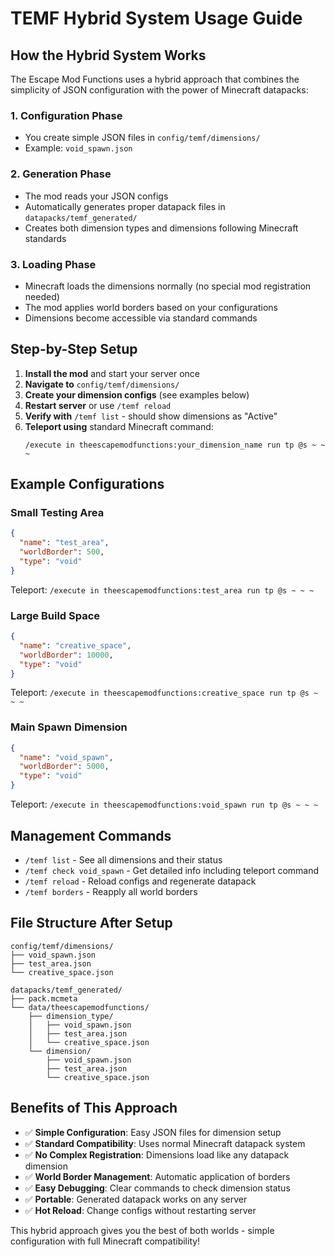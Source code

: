 # TEMF Hybrid System Usage Guide

## How the Hybrid System Works

The Escape Mod Functions uses a hybrid approach that combines the simplicity of JSON configuration with the power of Minecraft datapacks:

### 1. Configuration Phase
- You create simple JSON files in `config/temf/dimensions/`
- Example: `void_spawn.json`

### 2. Generation Phase  
- The mod reads your JSON configs
- Automatically generates proper datapack files in `datapacks/temf_generated/`
- Creates both dimension types and dimensions following Minecraft standards

### 3. Loading Phase
- Minecraft loads the dimensions normally (no special mod registration needed)
- The mod applies world borders based on your configurations
- Dimensions become accessible via standard commands

## Step-by-Step Setup

1. **Install the mod** and start your server once
2. **Navigate to** `config/temf/dimensions/`
3. **Create your dimension configs** (see examples below)
4. **Restart server** or use `/temf reload`
5. **Verify with** `/temf list` - should show dimensions as "Active"
6. **Teleport using** standard Minecraft command:
   ```
   /execute in theescapemodfunctions:your_dimension_name run tp @s ~ ~ ~
   ```

## Example Configurations

### Small Testing Area
```json
{
  "name": "test_area",
  "worldBorder": 500,
  "type": "void"
}
```
Teleport: `/execute in theescapemodfunctions:test_area run tp @s ~ ~ ~`

### Large Build Space  
```json
{
  "name": "creative_space",
  "worldBorder": 10000,
  "type": "void"
}
```
Teleport: `/execute in theescapemodfunctions:creative_space run tp @s ~ ~ ~`

### Main Spawn Dimension
```json
{
  "name": "void_spawn",
  "worldBorder": 5000,
  "type": "void"
}
```
Teleport: `/execute in theescapemodfunctions:void_spawn run tp @s ~ ~ ~`

## Management Commands

- `/temf list` - See all dimensions and their status
- `/temf check void_spawn` - Get detailed info including teleport command
- `/temf reload` - Reload configs and regenerate datapack
- `/temf borders` - Reapply all world borders

## File Structure After Setup

```
config/temf/dimensions/
├── void_spawn.json
├── test_area.json
└── creative_space.json

datapacks/temf_generated/
├── pack.mcmeta
└── data/theescapemodfunctions/
    ├── dimension_type/
    │   ├── void_spawn.json
    │   ├── test_area.json
    │   └── creative_space.json
    └── dimension/
        ├── void_spawn.json
        ├── test_area.json
        └── creative_space.json
```

## Benefits of This Approach

- ✅ **Simple Configuration**: Easy JSON files for dimension setup
- ✅ **Standard Compatibility**: Uses normal Minecraft datapack system
- ✅ **No Complex Registration**: Dimensions load like any datapack dimension
- ✅ **World Border Management**: Automatic application of borders
- ✅ **Easy Debugging**: Clear commands to check dimension status
- ✅ **Portable**: Generated datapack works on any server
- ✅ **Hot Reload**: Change configs without restarting server

This hybrid approach gives you the best of both worlds - simple configuration with full Minecraft compatibility!
